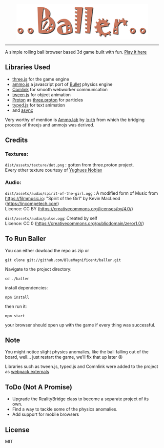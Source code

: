 

<p align="center"><img src="./logo.png"/></p>

-----

A simple rolling ball browser based 3d game built with fun. [Play it here](https://bluemagnificent.com/baller/)

## Libraries Used


* [three.js](https://github.com/mrdoob/three.js/) for the game engine
* [ammo.js](https://github.com/kripken/ammo.js/) a javascript port of [Bullet](https://github.com/bulletphysics/bullet3) physics engine
* [Comlink](https://github.com/GoogleChromeLabs/comlink) for smooth webworker communication
* [tween.js](https://github.com/tweenjs/tween.js/) for object animation
* [Proton](https://github.com/a-jie/Proton) as [three.proton](https://github.com/a-jie/three.proton) for particles
* [typed.js](https://github.com/mattboldt/typed.js/) for text animation
* and [async](https://github.com/caolan/async)

Very worthy of mention is [Ammo.lab](https://github.com/lo-th/Ammo.lab) by [lo-th](https://github.com/lo-th) from which the bridging process of threejs and ammojs was derived.


## Credits
### Textures:
`dist/assets/texture/dot.png` : gotten from three.proton project.<br>
Every other texture courtesy of [Yughues Nobiax](https://twitter.com/Yughues_Nobiax)
	
### Audio:
`dist/assets/audio/spirit-of-the-girl.ogg` : A modified form of Music from https://filmmusic.io: "Spirit of the Girl" by Kevin MacLeod (https://incompetech.com)<br>
Licence: CC BY (https://creativecommons.org/licenses/by/4.0/)


`dist/assets/audio/pulse.ogg`: Created by self<br>
Licence: CC 0 (https://creativecommons.org/publicdomain/zero/1.0/)
	

## To Run Baller
You can either dowload the repo as zip or
```
git clone git://github.com/BlueMagnificent/baller.git
```
Navigate to the project directory:<br>
```
cd ./baller
```
install dependencies:
```
npm install
```

then run it:<br>
```
npm start
```
your browser should open up with the game if every thing was successful.

## Note
You might notice slight physics anomalies, like the ball falling out of the board, well... just restart the game, we'll fix that up later :stuck_out_tongue_closed_eyes:

Libraries such as tween.js, typed.js and Comnlink were added to the project as [webpack externals](https://webpack.js.org/configuration/externals/)

## ToDo (Not A Promise)
* Upgrade the RealityBridge class to become a separate project of its own.
* Find a way to tackle some of the physics anomalies.
* Add support for mobile browsers

## License
MIT
